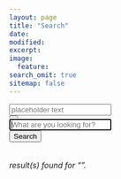 ```yaml
---
layout: page
title: "Search"
date: 
modified:
excerpt:
image:
  feature:
search_omit: true
sitemap: false
---
```

  
<div class="row collapse">     
  <div class="large-3 columns">
    <input type="text" placeholder="placeholder text" />
  </div>
  <div class="large-1 end columns">
	<button type="submit"><i class="fa fa-thumbs-up"></i></button>
  </div>
</div>
<!-- Search form -->

<div class="row">
  <div class="ssmall-12 large-12 columns">
<form method="get" action="{{ site.url }}/search/" data-search-form class="simple-search">
      <div class="row collapse">
        <div class="small-10 large-10 columns">
  <input type="search" name="q" id="q" placeholder="What are you looking for?" data-search-input autofocus />
		 </div>
        <div class="small-2 large-2 columns">
  <span class="postfix"><input type="submit" value="Search" /></span>
  </div>
  </div>
</form>
</div>
</div>
<!-- Search results placeholder -->
<h6 data-search-found>
  <span data-search-found-count></span> result(s) found for &ldquo;<span data-search-found-term></span>&rdquo;.
</h6>
<ul class="post-list" data-search-results></ul>

<!-- Search result template -->
<script type="text/x-template" id="search-result">
  <li><article>
    <a href="##Url##">##Title## <span class="excerpt">##Excerpt##</span></a>
  </article></li>
</script>

